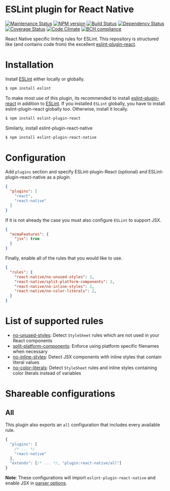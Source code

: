 
ESLint plugin for React Native
==============================

[![Maintenance Status][status-image]][status-url] [![NPM version][npm-image]][npm-url] [![Build Status][travis-image]][travis-url] [![Dependency Status][deps-image]][deps-url] [![Coverage Status][coverage-image]][coverage-url] [![Code Climate][climate-image]][climate-url] [![BCH compliance][bettercode-image]][bettercode-url] 

React Native specific linting rules for ESLint. This repository is structured like  (and contains code from) the excellent [eslint-plugin-react](http://github.com/yannickcr/eslint-plugin-react).

# Installation

Install [ESLint](https://www.github.com/eslint/eslint) either locally or globally.

```sh
$ npm install eslint
```

To make most use of this plugin, its recommended to install [eslint-plugin-react](http://github.com/yannickcr/eslint-plugin-react) in addition to [ESLint](https://www.github.com/eslint/eslint). If you installed `ESLint` globally, you have to install eslint-plugin-react globally too. Otherwise, install it locally.

```sh
$ npm install eslint-plugin-react
```

Similarly, install eslint-plugin-react-native


```sh
$ npm install eslint-plugin-react-native
```

# Configuration

Add `plugins` section and specify ESLint-plugin-React (optional) and ESLint-plugin-react-native as a plugin.

```json
{
  "plugins": [
    "react",
    "react-native"
  ]
}
```

If it is not already the case you must also configure `ESLint` to support JSX.

```json
{
  "ecmaFeatures": {
    "jsx": true
  }
}
```

Finally, enable all of the rules that you would like to use.

```json
{
  "rules": {
    "react-native/no-unused-styles": 2,
    "react-native/split-platform-components": 2,
    "react-native/no-inline-styles": 2,
    "react-native/no-color-literals": 2,
  }
}
```

# List of supported rules

* [no-unused-styles](docs/rules/no-unused-styles.md): Detect `StyleSheet` rules which are not used in your React components
* [split-platform-components](docs/rules/split-platform-components.md): Enforce using platform specific filenames when necessary
* [no-inline-styles](docs/rules/no-inline-styles.md): Detect JSX components with inline styles that contain literal values
* [no-color-literals](docs/rules/no-color-literals.md): Detect `StyleSheet` rules and inline styles containing color literals instead of variables

[npm-url]: https://npmjs.org/package/eslint-plugin-react-native
[npm-image]: http://img.shields.io/npm/v/eslint-plugin-react-native.svg?style=flat-square

[travis-url]: https://travis-ci.org/Intellicode/eslint-plugin-react-native
[travis-image]: http://img.shields.io/travis/Intellicode/eslint-plugin-react-native/master.svg?style=flat-square

[deps-url]: https://david-dm.org/Intellicode/eslint-plugin-react-native
[deps-image]: https://img.shields.io/david/dev/Intellicode/eslint-plugin-react-native.svg?style=flat-square

[coverage-url]: https://coveralls.io/r/Intellicode/eslint-plugin-react-native?branch=master
[coverage-image]: http://img.shields.io/coveralls/Intellicode/eslint-plugin-react-native/master.svg?style=flat-square

[climate-url]: https://codeclimate.com/github/Intellicode/eslint-plugin-react-native
[climate-image]: http://img.shields.io/codeclimate/github/Intellicode/eslint-plugin-react-native.svg?style=flat-square

[status-url]: https://github.com/Intellicode/eslint-plugin-react-native/pulse
[status-image]: http://img.shields.io/badge/status-maintained-brightgreen.svg?style=flat-square

[bettercode-image]: https://bettercodehub.com/edge/badge/Intellicode/eslint-plugin-react-native
[bettercode-url]: https://bettercodehub.com
# Shareable configurations

## All

This plugin also exports an `all` configuration that includes every available rule.

```js
{
  "plugins": [
    /* ... */
    "react-native"
  ],
  "extends": [/* ... */, "plugin:react-native/all"]
}
```

**Note**: These configurations will import `eslint-plugin-react-native` and enable JSX in [parser options](http://eslint.org/docs/user-guide/configuring#specifying-parser-options).
